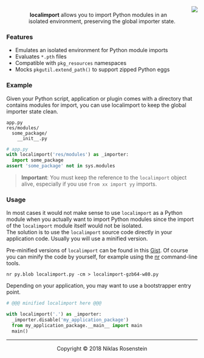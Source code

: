 
<img src="https://img.shields.io/badge/License-MIT-yellow.svg" align="right">
<p align="center">
  <b>localimport</b> allows you to import Python modules in an</br>
  isolated environment, preserving the global importer state.
</p>

### Features

- Emulates an isolated environment for Python module imports
- Evaluates `*.pth` files
- Compatible with `pkg_resources` namespaces
- Mocks `pkgutil.extend_path()` to support zipped Python eggs

### Example

Given your Python script, application or plugin comes with a directory that
contains modules for import, you can use localimport to keep the global
importer state clean.

```
app.py
res/modules/
  some_package/
    __init__.py
```

```python
# app.py
with localimport('res/modules') as _importer:
  import some_package
assert 'some_package' not in sys.modules
```

> **Important**: You must keep the reference to the `localimport` object alive,
> especially if you use `from xx import yy` imports.

### Usage

In most cases it would not make sense to use `localimport` as a Python module
when you actually want to import Python modules since the import of the
`localimport` module itself would not be isolated.  
The solution is to use the `localimport` source code directly in your
application code. Usually you will use a minified version.

Pre-minified versions of `localimport` can be found in this [Gist][pre-minified].
Of course you can minify the code by yourself, for example using the [nr][nr]
command-line tools.

    nr py.blob localimport.py -cm > localimport-gzb64-w80.py

Depending on your application, you may want to use a bootstrapper entry point.

```python
# @@@ minified localimport here @@@

with localimport('.') as _importer:
  _importer.disable('my_application_package')
  from my_application_package.__main__ import main
  main()
```


[pyminifier]: https://pypi.python.org/pypi/pyminifier
[py-blobbify]: https://pypi.python.org/pypi/py-blobbify
[pre-minified]: http://bitly.com/localimport-min
[nr]: https://github.com/NiklasRosenstein/py-nr

---

<p align="center">Copyright &copy; 2018 Niklas Rosenstein</p>
